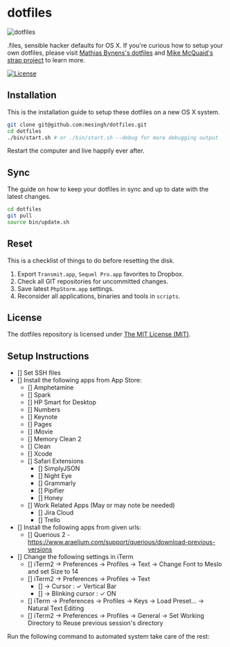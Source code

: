 # dotfiles

![dotfiles](https://cloud.githubusercontent.com/assets/499192/8982779/ab19893e-36c4-11e5-975b-86be2af72d86.png)

.files, sensible hacker defaults for OS X. If you're curious how to setup your own dotfiles, please visit [Mathias Bynens's dotfiles](https://github.com/mathiasbynens/dotfiles) and [Mike McQuaid's strap project](https://github.com/mikemcquaid/strap) to learn more.

[![License](https://img.shields.io/github/license/mesingh/dotfiles.svg?style=flat)](https://github.com/mesingh/dotfiles/blob/master/LICENSE)

## Installation

This is the installation guide to setup these dotfiles on a new OS X system.

```bash
git clone git@github.com:mesingh/dotfiles.git
cd dotfiles
./bin/start.sh # or ./bin/start.sh --debug for more debugging output
```

Restart the computer and live happily ever after.

## Sync

The guide on how to keep your dotfiles in sync and up to date with the latest changes.

```bash
cd dotfiles
git pull
source bin/update.sh
```

## Reset
This is a checklist of things to do before resetting the disk.

1. Export `Transmit.app`, `Sequel Pro.app` favorites to Dropbox.
2. Check all GIT repositories for uncommitted changes.
4. Save latest `PhpStorm.app` settings.
5. Reconsider all applications, binaries and tools in `scripts`.

## License

The dotfiles repository is licensed under [The MIT License (MIT)](LICENSE).


## Setup Instructions 

- [] Set SSH files 
- [] Install the following apps from App Store: 
    - [] Amphetamine
    - [] Spark
    - [] HP Smart for Desktop
    - [] Numbers
    - [] Keynote
    - [] Pages
    - [] iMovie
    - [] Memory Clean 2
    - [] Clean
    - [] Xcode
    - [] Safari Extensions
        - [] SimplyJSON
        - [] Night Eye
        - [] Grammarly
        - [] Pipifier
        - [] Honey
    - [] Work Related Apps (May or may note be needed)
        - [] Jira Cloud 
        - [] Trello
- [] Install the following apps from given urls: 
    - [] Querious 2 - https://www.araelium.com/support/querious/download-previous-versions
- [] Change the following settings in iTerm
    - [] iTerm2 → Preferences → Profiles → Text → Change Font to Meslo and set Size to 14
    - [] iTerm2 → Preferences → Profiles → Text
        - [] → Cursor : ✓ Vertical Bar 
        - [] → Blinking cursor : ✓ ON
    - [] iTerm → Preferences → Profiles → Keys → Load Preset… → Natural Text Editing
    - [] iTerm2 → Preferences → Profiles → General → Set Working Directory to Reuse previous session's directory



Run the following command to automated system take care of the rest: 

```

```